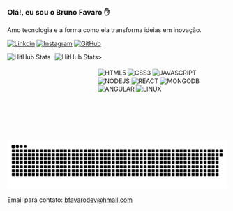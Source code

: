 ### Olá!, eu sou o Bruno Favaro ✋</br>
Amo tecnologia e a forma como ela transforma ideias em inovação.</br>

[![Linkdin](https://img.shields.io/badge/LinkedIn-0077B5?style=for-the-badge&logo=linkedin&logoColor=white)](https://www.linkedin.com/in/bfavarodev) [![Instagram](https://img.shields.io/badge/Instagram-FF0069.svg?style=for-the-badge&logo=Instagram&logoColor=white)](https://www.instagram.com/favarofotografia) [![GitHub](https://img.shields.io/badge/GitHub-181717.svg?style=for-the-badge&logo=GitHub&logoColor=white)](https://github.com/BFavaroooo)

<div>
<img 
   align="left" 
   alt="HitHub Stats" 
   height="200" 
   style="padding-right: 10px;" 
   src="https://github-readme-stats.vercel.app/api?username=BFavaroooo&show_icons=true&theme=radical"/>
<img 
   align="left" 
   alt="HitHub Stats" 
   height="200" 
   src="https://github-readme-stats.vercel.app/api/top-langs/?username=BFavaroooo&theme=radical"/>
</div<br/>>


<div style= "display: inline_block" align="left"><br/>
   <img align="center" alt="HTML5" src="https://img.shields.io/badge/HTML5-E34F26.svg?style=for-the-badge&logo=HTML5&logoColor=white">
   <img align="center" alt="CSS3" src="https://img.shields.io/badge/CSS3-1572B6.svg?style=for-the-badge&logo=CSS3&logoColor=white">
   <img align="center" alt="JAVASCRIPT" src="https://img.shields.io/badge/JavaScript-F7DF1E?style=for-the-badge&logo=javascript&logoColor=black">
   <img align="center" alt="NODEJS" src="https://img.shields.io/badge/Node.js-43853D?style=for-the-badge&logo=node.js&logoColor=white">
   <img align="center" alt="REACT" src="https://img.shields.io/badge/React-61DAFB.svg?style=for-the-badge&logo=React&logoColor=black">
   <img align="center" alt="MONGODB" src="https://img.shields.io/badge/MongoDB-4EA94B?style=for-the-badge&logo=mongodb&logoColor=white">
   <img align="center" alt="ANGULAR" src="https://img.shields.io/badge/Angular-0F0F11.svg?style=for-the-badge&logo=Angular&logoColor=white">
   <img align="center" alt="LINUX" src="https://img.shields.io/badge/Linux-FCC624.svg?style=for-the-badge&logo=Linux&logoColor=black">
</div>
<br/>

<picture>
  <source media="(prefers-color-scheme: dark)" srcset="https://raw.githubusercontent.com/BFavaroooo/BFavaroooo/output/github-contribution-grid-snake-dark.svg">
  <source media="(prefers-color-scheme: light)" srcset="https://raw.githubusercontent.com/BFavaroooo/BFavaroooo/output/github-contribution-grid-snake.svg">
  <img alt="github contribution grid snake animation" src="https://raw.githubusercontent.com/BFavaroooo/BFavaroooo/output/github-contribution-grid-snake.svg">
</picture></br>

Email para contato: bfavarodev@hmail.com
